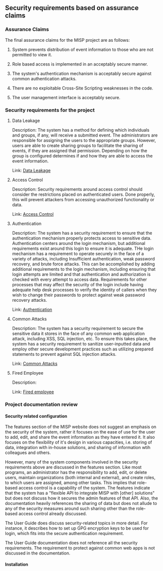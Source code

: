 ## Security requirements based on assurance claims

### Assurance Claims
The final assurance claims for the MISP project are as follows:
  1. System prevents distribution of event information to those who are not permitted to view it.
  
  2. Role based access is implemented in an acceptably secure manner.
  
  3. The system's authentication mechanism is acceptably secure against common authentication attacks.
  
  4. There are no exploitable Cross-Site Scripting weaknesses in the code.
  
  5. The user management interface is acceptably secure.

### Security requirements for the project

  1. Data Leakage
         
     Description: The system has a method for defining which individuals and groups, if any, will receive a submitted event.  The administrators are responsible for assigning the users to the appropriate groups.  However, users are able to create sharing groups to facilitate the sharing of events, if they are assigned that permission.  Depending on how the group is configured determines if and how they are able to access the event information.
 
     Link: [Data Leakage](https://www.lucidchart.com/invitations/accept/1518de8f-6cbb-4010-923b-a17f04cffb25)

  2. Access Control
  
     Description: Security requirements around access control should consider the restrictions placed on authenticated users.  Done properly, this will prevent attackers from accessing unauthorized functionality or data.
 
     Link: [Access Control](https://www.lucidchart.com/invitations/accept/1518de8f-6cbb-4010-923b-a17f04cffb25)

  3. Authentication
  
     Description: The system has a security requirement to ensure that the authentication mechanism properly protects access to sensitive data.  Authentication centers around the login mechanism, but additional requirements exist around this login to ensure it is adequate.  THe login mechanism has a requirement to operate securely in the face of a variety of attacks, including Insufficient authentication, weak password recovery, and brute force attacks.  This can be accomplished by adding additional requirements to the login mechanism, including ensuring that login attempts are limited and that authentication and authorization is checked with every attempt to access data.  Requirements for other processes that may affect the security of the login include having adequate help desk processes to verify the identity of callers when they wish to change their passwords to protect against weak password recovery attacks.
     
     Link: [Authentication](https://www.lucidchart.com/invitations/accept/1518de8f-6cbb-4010-923b-a17f04cffb25)

  4. Common Attacks
     
     Description:  The system has a security requirement to secure the sensitive data it stores in the face of any common web application attack, including XSS, SQL injection, etc.  To ensure this takes place, the system has a security requirement to sanitize user-inputted data and employ other secure development practices such as utilizing prepared statements to prevent against SQL injection attacks.
     
     Link: [Common Attacks](https://www.lucidchart.com/invitations/accept/1518de8f-6cbb-4010-923b-a17f04cffb25)

  5. Fired Employee
  
     Description:
     
     Link: [Fired employee](https://www.lucidchart.com/invitations/accept/1518de8f-6cbb-4010-923b-a17f04cffb25)


### Project documentation review
#### Security related configuration
The features section of the MISP website does not suggest an emphasis on the security of the system, rather it focuses on the ease of use for the user to add, edit, and share the event information as they have entered it.  It also focuses on the flexibility of it's design in various capacities, i.e. storing of data, integration with in-house solutions, and sharing of information wtih colleagues and others.

However, many of the system components involved in the security requirements above are discussed in the features section.  Like most programs, an administrator has the responsibility to add, edit, or delete users, maintain organizations (both internal and external), and create roles, to which users are assigned, among other tasks.  This implies that role-based access control is a capability of the system.  The features indicate that the system has a "flexible API to integrate MISP with \[other\] solutions" but does not discuss how it secures the admin features of that API.  Also, the documentation heavily references the sharing of data but does not allude to any of the security measures around such sharing other than the role-based access control already discussed.

The User Guide does discuss security-related topics in more detail.  For instance, it describes how to set up GPG encryption keys to be used for login, which fits into the secure authentication requirement.

The User Guide documentation does not reference all the security requirements. The requirement to protect against common web apps is not discussed in the documentation.

#### Installation
